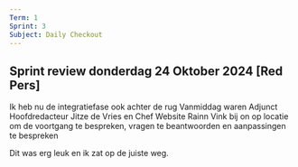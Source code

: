 ```yaml
---
Term: 1  
Sprint: 3  
Subject: Daily Checkout  
---
```


## Sprint review donderdag 24 Oktober 2024 [Red Pers]
Ik heb nu de integratiefase ook achter de rug
Vanmiddag waren Adjunct Hoofdredacteur Jitze de Vries en Chef Website Rainn Vink bij on op locatie om de voortgang te bespreken, vragen te beantwoorden en aanpassingen te bespreken

Dit was erg leuk en ik zat op de juiste weg.